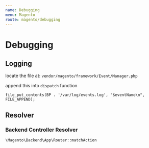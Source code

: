 ```yaml
---
name: Debugging
menu: Magento
route: magento/debugging
---
```


# Debugging

## Logging

locate the file at: 
`vendor/magento/framework/Event/Manager.php`

append this into `dispatch` function

`file_put_contents(BP . '/var/log/events.log', "$eventName\n", FILE_APPEND);`

## Resolver

### Backend Controller Resolver 

`\Magento\Backend\App\Router::matchAction` 


